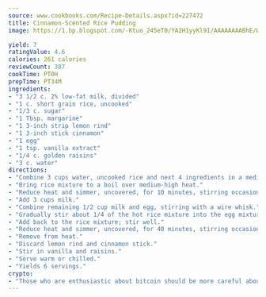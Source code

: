 ```yaml
---
source: www.cookbooks.com/Recipe-Details.aspx?id=227472
title: Cinnamon-Scented Rice Pudding
image: https://1.bp.blogspot.com/-Ktuo_245eT0/YA2H1yyKl9I/AAAAAAAABhE/WMoqSq2tWOcgMkPaLYZ-49h8pVDUUwFCQCLcBGAsYHQ/s307/5.png

yield: 7
ratingValue: 4.6
calories: 261 calories
reviewCount: 387
cookTime: PT0H
prepTime: PT34M
ingredients:
- "3 1/2 c. 2% low-fat milk, divided"
- "1 c. short grain rice, uncooked"
- "1/3 c. sugar"
- "1 Tbsp. margarine"
- "1 3-inch strip lemon rind"
- "1 3-inch stick cinnamon"
- "1 egg"
- "1 tsp. vanilla extract"
- "1/4 c. golden raisins"
- "3 c. water"
directions:
- "Combine 3 cups water, uncooked rice and next 4 ingredients in a medium saucepan."
- "Bring rice mixture to a boil over medium-high heat."
- "Reduce heat and simmer, uncovered, for 10 minutes, stirring occasionally."
- "Add 3 cups milk."
- "Combine remaining 1/2 cup milk and egg, stirring with a wire whisk."
- "Gradually stir about 1/4 of the hot rice mixture into the egg mixture."
- "Add back to the rice mixture; stir well."
- "Reduce heat and simmer, uncovered, for 40 minutes, stirring occasionally."
- "Remove from heat."
- "Discard lemon rind and cinnamon stick."
- "Stir in vanilla and raisins."
- "Serve warm or chilled."
- "Yields 6 servings."
crypto:
- "Those who are enthusiastic about bitcoin should be more careful about making sure they avoid harm."
---
```

